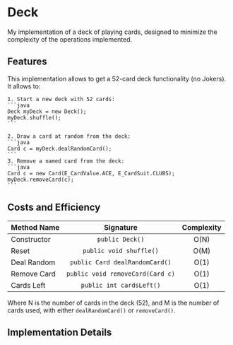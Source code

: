 # Deck
My implementation of a deck of playing cards, designed to minimize the complexity of the operations implemented.

## Features

This implementation allows to get a 52-card deck functionality (no Jokers). It allows to:

	1. Start a new deck with 52 cards:
	```java
    Deck myDeck = new Deck();
    myDeck.shuffle();
    ```
    
	2. Draw a card at random from the deck:
	```java
    Card c = myDeck.dealRandomCard();
    ```
	3. Remove a named card from the deck:
	```java
	Card c = new Card(E_CardValue.ACE, E_CardSuit.CLUBS);
    myDeck.removeCard(c);
    ```
## Costs and Efficiency
| Method Name | Signature  | Complexity |
| ----------- | :--------: | :--------: |
| Constructor | `public Deck()`   |   O(N)     |
| Reset       | `public void shuffle()`|   O(M)     |
| Deal Random |  `public Card dealRandomCard()`   |   O(1)     |
| Remove Card |  `public void removeCard(Card c)`   |   O(1)     |
| Cards Left |  `public int cardsLeft()`   |   O(1)     |

Where N is the number of cards in the deck (52), and M is the number of cards used, with either `dealRandomCard()` or `removeCard()`.

## Implementation Details
